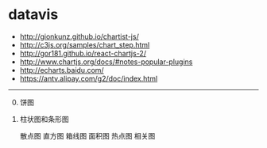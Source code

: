 # datavis

- http://gionkunz.github.io/chartist-js/
- http://c3js.org/samples/chart_step.html
- http://gor181.github.io/react-chartjs-2/
- http://www.chartjs.org/docs/#notes-popular-plugins
- http://echarts.baidu.com/
- https://antv.alipay.com/g2/doc/index.html

---

0. 饼图
0. 柱状图和条形图

    散点图
    直方图
    箱线图
    面积图
    热点图
    相关图
